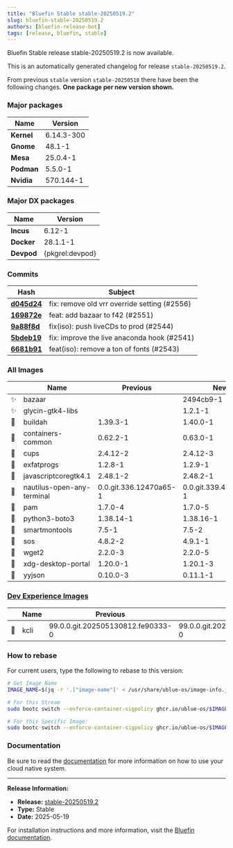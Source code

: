 ```yaml
---
title: "Bluefin Stable stable-20250519.2"
slug: bluefin-stable-20250519.2
authors: [bluefin-release-bot]
tags: [release, bluefin, stable]
---
```


Bluefin Stable release stable-20250519.2 is now available.

<!--truncate-->

This is an automatically generated changelog for release `stable-20250519.2`.

From previous `stable` version `stable-20250518` there have been the following changes. **One package per new version shown.**

### Major packages
| Name | Version |
| --- | --- |
| **Kernel** | 6.14.3-300 |
| **Gnome** | 48.1-1 |
| **Mesa** | 25.0.4-1 |
| **Podman** | 5.5.0-1 |
| **Nvidia** | 570.144-1 |

### Major DX packages
| Name | Version |
| --- | --- |
| **Incus** | 6.12-1 |
| **Docker** | 28.1.1-1 |
| **Devpod** | {pkgrel:devpod} |

### Commits
| Hash | Subject |
| --- | --- |
| **[d045d24](https://github.com/ublue-os/bluefin/commit/d045d24ddd2e483e0ad80f31becf597ae4012433)** | fix: remove old vrr override setting (#2556) |
| **[169872e](https://github.com/ublue-os/bluefin/commit/169872efa70c1e574905abcdb23f9a6935faae7a)** | feat: add bazaar to f42 (#2551) |
| **[9a88f8d](https://github.com/ublue-os/bluefin/commit/9a88f8d62bcf7551a95515214781449bfabf5c83)** | fix(iso): push liveCDs to prod (#2544) |
| **[5bdeb19](https://github.com/ublue-os/bluefin/commit/5bdeb19ad245440f1e60f355c5854c1d35a966ed)** | fix: improve the live anaconda hook (#2541) |
| **[6681b91](https://github.com/ublue-os/bluefin/commit/6681b91d6938be2a19b13793cd2aa46a096916ce)** | feat(iso): remove a ton of fonts (#2543) |

### All Images
| | Name | Previous | New |
| --- | --- | --- | --- |
| ✨ | bazaar | | 2494cb9-1 |
| ✨ | glycin-gtk4-libs | | 1.2.1-1 |
| 🔄 | buildah | 1.39.3-1 | 1.40.0-1 |
| 🔄 | containers-common | 0.62.2-1 | 0.63.0-1 |
| 🔄 | cups | 2.4.12-2 | 2.4.12-3 |
| 🔄 | exfatprogs | 1.2.8-1 | 1.2.9-1 |
| 🔄 | javascriptcoregtk4.1 | 2.48.1-2 | 2.48.2-1 |
| 🔄 | nautilus-open-any-terminal | 0.0.git.336.12470a65-1 | 0.0.git.339.47f12cbc-1 |
| 🔄 | pam | 1.7.0-4 | 1.7.0-5 |
| 🔄 | python3-boto3 | 1.38.14-1 | 1.38.16-1 |
| 🔄 | smartmontools | 7.5-1 | 7.5-2 |
| 🔄 | sos | 4.8.2-2 | 4.9.1-1 |
| 🔄 | wget2 | 2.2.0-3 | 2.2.0-5 |
| 🔄 | xdg-desktop-portal | 1.20.0-1 | 1.20.1-3 |
| 🔄 | yyjson | 0.10.0-3 | 0.11.1-1 |

### [Dev Experience Images](https://docs.projectbluefin.io/bluefin-dx)
| | Name | Previous | New |
| --- | --- | --- | --- |
| 🔄 | kcli | 99.0.0.git.202505130812.fe90333-0 | 99.0.0.git.202505191521.adfefd0-0 |



### How to rebase
For current users, type the following to rebase to this version:
```bash
# Get Image Name
IMAGE_NAME=$(jq -r '.["image-name"]' < /usr/share/ublue-os/image-info.json)

# For this Stream
sudo bootc switch --enforce-container-sigpolicy ghcr.io/ublue-os/$IMAGE_NAME:stable

# For this Specific Image:
sudo bootc switch --enforce-container-sigpolicy ghcr.io/ublue-os/$IMAGE_NAME:stable-20250519.2
```

### Documentation
Be sure to read the [documentation](https://docs.projectbluefin.io/) for more information
on how to use your cloud native system.

---

**Release Information:**
- **Release:** [stable-20250519.2](https://github.com/ublue-os/bluefin/releases/tag/stable-20250519.2)
- **Type:** Stable
- **Date:** 2025-05-19

For installation instructions and more information, visit the [Bluefin documentation](https://docs.projectbluefin.io/).
